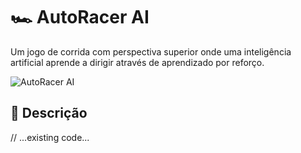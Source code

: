 # 🏎️ AutoRacer AI

Um jogo de corrida com perspectiva superior onde uma inteligência artificial aprende a dirigir através de aprendizado por reforço.

![AutoRacer AI](https://raw.githubusercontent.com/JacksonBates/example-readme-images/master/rl-viz.png)

## 📝 Descrição

// ...existing code...